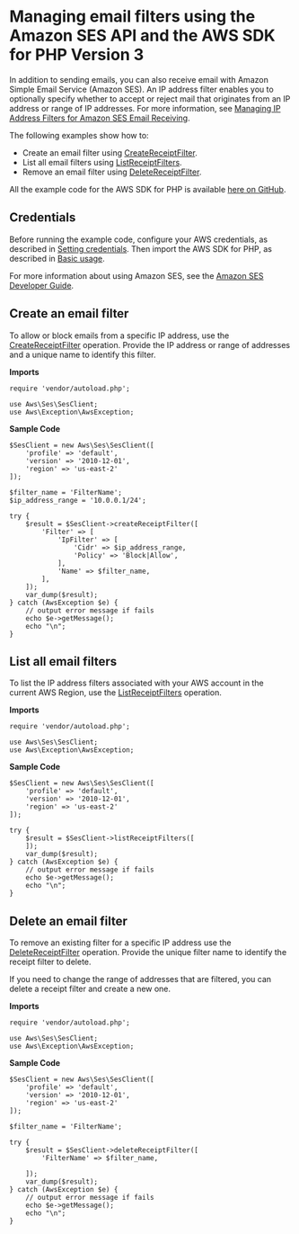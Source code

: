 # Managing email filters using the Amazon SES API and the AWS SDK for PHP Version 3<a name="ses-filters"></a>

In addition to sending emails, you can also receive email with Amazon Simple Email Service \(Amazon SES\)\. An IP address filter enables you to optionally specify whether to accept or reject mail that originates from an IP address or range of IP addresses\. For more information, see [Managing IP Address Filters for Amazon SES Email Receiving](https://docs.aws.amazon.com/ses/latest/DeveloperGuide/receiving-email-managing-ip-filters.html)\.

The following examples show how to:
+ Create an email filter using [CreateReceiptFilter](https://docs.aws.amazon.com/aws-sdk-php/v3/api/api-email-2010-12-01.html#createreceiptfilter)\.
+ List all email filters using [ListReceiptFilters](https://docs.aws.amazon.com/aws-sdk-php/v3/api/api-email-2010-12-01.html#listreceiptfilters)\.
+ Remove an email filter using [DeleteReceiptFilter](https://docs.aws.amazon.com/aws-sdk-php/v3/api/api-email-2010-12-01.html#deletereceiptfilter)\.

All the example code for the AWS SDK for PHP is available [here on GitHub](https://github.com/awsdocs/aws-doc-sdk-examples/tree/main/php/example_code)\.

## Credentials<a name="credentials"></a>

Before running the example code, configure your AWS credentials, as described in [Setting credentials](guide_credentials.md)\. Then import the AWS SDK for PHP, as described in [Basic usage](getting-started_basic-usage.md)\.

For more information about using Amazon SES, see the [Amazon SES Developer Guide](https://docs.aws.amazon.com/ses/latest/DeveloperGuide/)\.

## Create an email filter<a name="create-an-email-filter"></a>

To allow or block emails from a specific IP address, use the [CreateReceiptFilter](https://docs.aws.amazon.com/ses/latest/APIReference/API_CreateReceiptFilter.html) operation\. Provide the IP address or range of addresses and a unique name to identify this filter\.

 **Imports** 

```
require 'vendor/autoload.php';

use Aws\Ses\SesClient; 
use Aws\Exception\AwsException;
```

 **Sample Code** 

```
$SesClient = new Aws\Ses\SesClient([
    'profile' => 'default',
    'version' => '2010-12-01',
    'region' => 'us-east-2'
]);

$filter_name = 'FilterName';
$ip_address_range = '10.0.0.1/24';

try {
    $result = $SesClient->createReceiptFilter([
        'Filter' => [
            'IpFilter' => [
                'Cidr' => $ip_address_range,
                'Policy' => 'Block|Allow',
            ],
            'Name' => $filter_name,
        ],
    ]);
    var_dump($result);
} catch (AwsException $e) {
    // output error message if fails
    echo $e->getMessage();
    echo "\n";
}
```

## List all email filters<a name="list-all-email-filters"></a>

To list the IP address filters associated with your AWS account in the current AWS Region, use the [ListReceiptFilters](https://docs.aws.amazon.com/ses/latest/APIReference/API_ListReceiptFilters.html) operation\.

 **Imports** 

```
require 'vendor/autoload.php';

use Aws\Ses\SesClient; 
use Aws\Exception\AwsException;
```

 **Sample Code** 

```
$SesClient = new Aws\Ses\SesClient([
    'profile' => 'default',
    'version' => '2010-12-01',
    'region' => 'us-east-2'
]);

try {
    $result = $SesClient->listReceiptFilters([
    ]);
    var_dump($result);
} catch (AwsException $e) {
    // output error message if fails
    echo $e->getMessage();
    echo "\n";
}
```

## Delete an email filter<a name="delete-an-email-filter"></a>

To remove an existing filter for a specific IP address use the [DeleteReceiptFilter](https://docs.aws.amazon.com/ses/latest/APIReference/API_DeleteReceiptFilter.html) operation\. Provide the unique filter name to identify the receipt filter to delete\.

If you need to change the range of addresses that are filtered, you can delete a receipt filter and create a new one\.

 **Imports** 

```
require 'vendor/autoload.php';

use Aws\Ses\SesClient; 
use Aws\Exception\AwsException;
```

 **Sample Code** 

```
$SesClient = new Aws\Ses\SesClient([
    'profile' => 'default',
    'version' => '2010-12-01',
    'region' => 'us-east-2'
]);

$filter_name = 'FilterName';

try {
    $result = $SesClient->deleteReceiptFilter([
        'FilterName' => $filter_name,

    ]);
    var_dump($result);
} catch (AwsException $e) {
    // output error message if fails
    echo $e->getMessage();
    echo "\n";
}
```